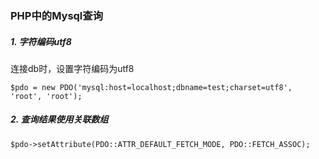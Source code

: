 ### PHP中的Mysql查询

##### 1. 字符编码utf8
连接db时，设置字符编码为utf8

```
$pdo = new PDO('mysql:host=localhost;dbname=test;charset=utf8', 'root', 'root');
```

##### 2. 查询结果使用关联数组

```
$pdo->setAttribute(PDO::ATTR_DEFAULT_FETCH_MODE, PDO::FETCH_ASSOC);
```